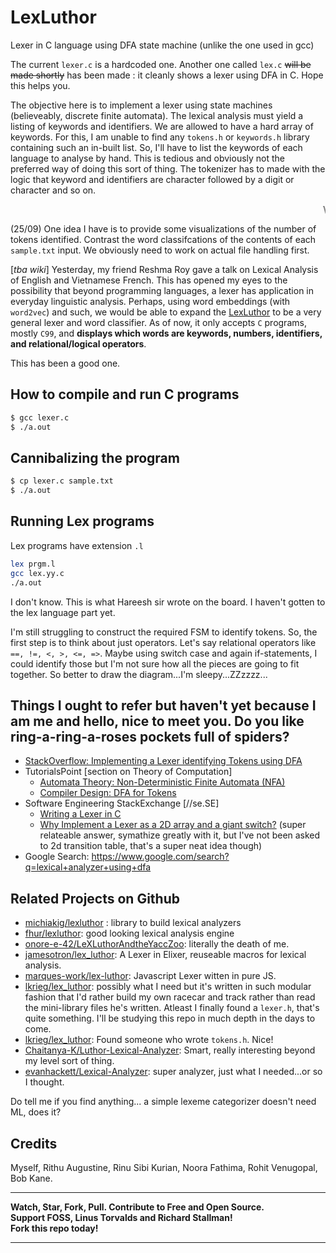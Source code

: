 # LexLuthor
Lexer in C language using DFA state machine (unlike the one used in gcc)

The current `lexer.c` is a hardcoded one. Another one called `lex.c` ~~will be made shortly~~ has been made : it cleanly shows a lexer using DFA in C. Hope this helps you.

The objective here is to implement a lexer using state machines (believeably, discrete finite automata). The lexical analysis must yield a listing of keywords and identifiers. We are allowed to have a hard array of keywords. For this, I am unable to find any `tokens.h` or `keywords.h` library containing such an in-built list. So, I'll have to list the keywords of each language to analyse by hand. This is tedious and obviously not the preferred way of doing this sort of thing.
The tokenizer has to made with the logic that keyword and identifiers are character followed by a digit or character and so on.

<center><marquee> \>> Lots left to do. Gah! << </marquee></center>

(25/09) One idea I have is to provide some visualizations of the number of tokens identified. 
Contrast the word classifcations of the contents of each `sample.txt` input.
We obviously need to work on actual file handling first.

[*tba wiki*] Yesterday, my friend Reshma Roy gave a talk on Lexical Analysis of English and Vietnamese French. This has opened my eyes to the possibility that beyond programming languages, a lexer has application in everyday linguistic analysis. Perhaps, using word embeddings (with `word2vec`) and such, we would be able to expand the [LexLuthor](nickkartha.github.io/LexLuthor) to be a very general lexer and word classifier. As of now, it only accepts `C` programs, mostly `C99`, and **displays which words are keywords, numbers, identifiers, and relational/logical operators**.

This has been a good one.

## How to compile and run C programs
```bash
$ gcc lexer.c
$ ./a.out
```

## Cannibalizing the program
```bash
$ cp lexer.c sample.txt
$ ./a.out
```

## Running Lex programs
Lex programs have extension `.l`
```bash
lex prgm.l
gcc lex.yy.c
./a.out
```
I don't know. This is what Hareesh sir wrote on the board. I haven't gotten to the lex language part yet.

I'm still struggling to construct the required FSM to identify tokens. So, the first step is to think about just operators. Let's say relational operators like `==, !=, <, >, <=, =>`. Maybe using switch case and again if-statements, I could identify those but I'm not sure how all the pieces are going to fit together. So better to draw the diagram...I'm sleepy...ZZzzzz...

## Things I ought to refer but haven't yet because I am me and hello, nice to meet you. Do you like ring-a-ring-a-roses pockets full of spiders?
- [StackOverflow: Implementing a Lexer identifying Tokens using DFA](https://stackoverflow.com/questions/23329441/implementing-a-lexer-identifying-tokens-after-creating-dfa)
- TutorialsPoint [section on Theory of Computation]
    - [Automata Theory: Non-Deterministic Finite Automata (NFA)](https://www.tutorialspoint.com/automata_theory/non_deterministic_finite_automaton.htm)
    - [Compiler Design: DFA for Tokens](https://www.tutorialspoint.com/compiler_design/dfa_for_tokens.asp)
- Software Engineering StackExchange [//se.SE]
    - [Writing a Lexer in C](https://softwareengineering.stackexchange.com/questions/127889/writing-a-lexer-in-c)
    - [Why Implement a Lexer as a 2D array and a giant switch?](https://softwareengineering.stackexchange.com/questions/257757/why-implement-a-lexer-as-a-2d-array-and-a-giant-switch) (super relateable answer, symathize greatly with it, but I've not been asked to 2d transition table, that's a super neat idea though)
- Google Search: https://www.google.com/search?q=lexical+analyzer+using+dfa

## Related Projects on Github
- [michiakig/lexluthor](https://github.com/michiakig/lexluthor) : library to build lexical analyzers
- [fhur/lexluthor](https://github.com/fhur/lexluthor): good looking lexical analysis engine
- [onore-e-42/LeXLuthorAndtheYaccZoo](https://github.com/onore-e-42/LeXLuthorAndtheYaccZoo): literally the death of me.
- [jamesotron/lex_luthor](https://github.com/jamesotron/lex_luthor): A Lexer in Elixer, reuseable macros for lexical analysis.
- [marques-work/lex-luthor](https://github.com/marques-work/lex-luthor): Javascript Lexer witten in pure JS.
- [lkrieg/lex_luthor](https://github.com/lkrieg/lex_luthor): possibly what I need but it's written in such modular fashion that I'd rather build my own racecar and track rather than read the mini-library files he's written. Atleast I finally found a `lexer.h`, that's quite something. I'll be studying this repo in much depth in the days to come.
- [lkrieg/lex_luthor](https://github.com/lkrieg/lex_luthor): Found someone who wrote `tokens.h`. Nice!
- [Chaitanya-K/Luthor-Lexical-Analyzer](https://github.com/Chaitanya-K/Luthor-Lexical-Analyzer): Smart, really interesting beyond my level sort of thing.
- [evanhackett/Lexical-Analyzer](https://github.com/evanhackett/Lexical-Analyzer): super analyzer, just what I needed...or so I thought.

Do tell me if you find anything... a simple lexeme categorizer doesn't need ML, does it?

## Credits
Myself, Rithu Augustine, Rinu Sibi Kurian, Noora Fathima, Rohit Venugopal, Bob Kane. 

---

**Watch, Star, Fork, Pull. Contribute to Free and Open Source. <br/>
Support FOSS, Linus Torvalds and Richard Stallman! <br/>
Fork this repo today!**

---
